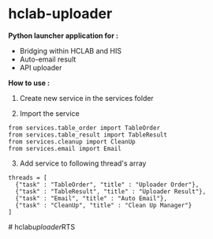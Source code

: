 # hclab-uploader

**Python launcher application for  :** 
- Bridging within HCLAB and HIS
- Auto-email result
- API uploader


**How to use :**

1. Create new service in the services folder


2. Import the service 
```
from services.table_order import TableOrder
from services.table_result import TableResult
from services.cleanup import CleanUp
from services.email import Email
```

3. Add service to following thread's array
```
threads = [
  {"task" : "TableOrder", "title" : "Uploader Order"},
  {"task" : "TableResult", "title" : "Uploader Result"},
  {"task" : "Email", "title" : "Auto Email"},
  {"task" : "CleanUp", "title" : "Clean Up Manager"}
]
```

#   h c l a b _ u p l o a d e r _ R T S  
 